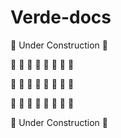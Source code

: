 # Verde-docs

🚧 Under Construction 🚧

🌵 🚚 👷 🚜 🚜 🌵 🚚 🚜

🚜 🌵 🚚 🌵 🚜 👷 🌵 👷

🚚 👷 🚚 🌵 🌵 🚜 🚜 🚚

🚧 Under Construction 🚧